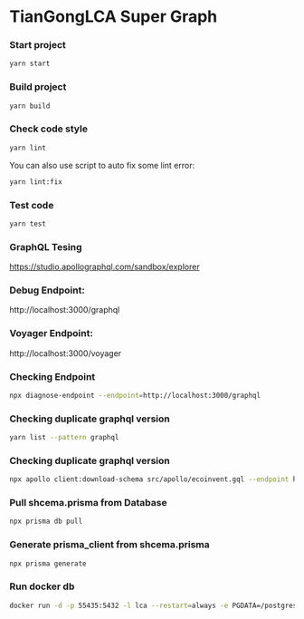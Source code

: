 # TianGongLCA Super Graph


### Start project

```bash
yarn start
```

### Build project

```bash
yarn build
```

### Check code style

```bash
yarn lint
```

You can also use script to auto fix some lint error:

```bash
yarn lint:fix
```

### Test code

```bash
yarn test
```

### GraphQL Tesing
https://studio.apollographql.com/sandbox/explorer


### Debug Endpoint:
http://localhost:3000/graphql


### Voyager Endpoint:
http://localhost:3000/voyager

### Checking Endpoint
```bash
npx diagnose-endpoint --endpoint=http://localhost:3000/graphql
```

### Checking duplicate graphql version
```bash
yarn list --pattern graphql
```

### Checking duplicate graphql version
```bash
npx apollo client:download-schema src/apollo/ecoinvent.gql --endpoint http://39.107.231.23:8080/v1/graphql --header "X-Hasura-Admin-Secret: myadminsecretkey"
```

### Pull shcema.prisma from Database
```bash
npx prisma db pull
```

### Generate prisma_client from shcema.prisma
```bash
npx prisma generate
```

### Run docker db 
```bash
docker run -d -p 55435:5432 -l lca --restart=always -e PGDATA=/postgres/data linancn/postgres_55435:220612
```
